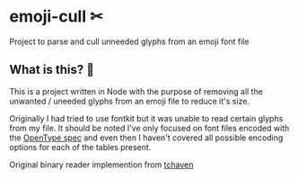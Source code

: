 # emoji-cull ✂
Project to parse and cull unneeded glyphs from an emoji font file

## What is this? 🤔

This is a project written in Node with the purpose of removing all the unwanted / uneeded glyphs from an emoji file to reduce it's size. 

Originally I had tried to use fontkit but it was unable to read certain glyphs from my file. It should be noted I've only focused on font files encoded with the [OpenType spec](https://learn.microsoft.com/en-us/typography/opentype/spec/otff) and even then I haven't covered all possible encoding options for each of the tables present. 

Original binary reader implemention from [tchayen](https://tchayen.github.io/posts/ttf-file-parsing)
